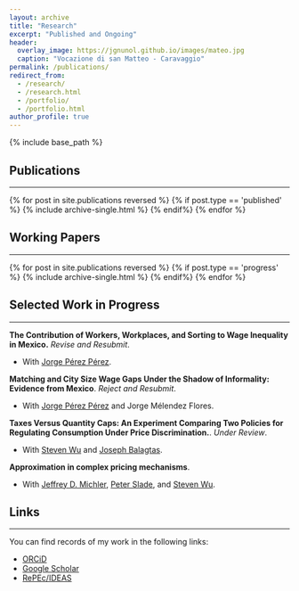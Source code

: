 ```yaml
---
layout: archive
title: "Research"
excerpt: "Published and Ongoing"
header:
  overlay_image: https://jgnunol.github.io/images/mateo.jpg
  caption: "Vocazione di san Matteo - Caravaggio"
permalink: /publications/
redirect_from: 
  - /research/
  - /research.html
  - /portfolio/
  - /portfolio.html
author_profile: true
---
```

{% include base_path %}


## Publications
-------

{% for post in site.publications reversed %}
	{% if post.type == 'published' %}
		{% include archive-single.html %}
	{% endif%}
{% endfor %}

## Working Papers
-------

{% for post in site.publications reversed %}
	{% if post.type == 'progress' %}
		{% include archive-single.html %}
	{% endif%}
{% endfor %}


## Selected Work in Progress
-------

**The Contribution of Workers, Workplaces, and Sorting to Wage Inequality in Mexico.** *Revise and Resubmit*.
- With [Jorge Pérez Pérez](https://jorgeperezperez.com/). 

**Matching and City Size Wage Gaps Under the Shadow of Informality: Evidence from Mexico**. *Reject and Resubmit*.
- With [Jorge Pérez Pérez](https://jorgeperezperez.com/) and Jorge Mélendez Flores. 

**Taxes Versus Quantity Caps: An Experiment Comparing Two Policies for Regulating Consumption Under Price Discrimination.**. *Under Review*.
- With [Steven Wu](https://ag.purdue.edu/agecon/Pages/profile.aspx?strAlias=sywu) and [Joseph Balagtas](https://ag.purdue.edu/department/agecon/directory.html#/balagtas). 

**Approximation in complex pricing mechanisms**. 
- With [Jeffrey D. Michler](https://jeffmichler.com/), [Peter Slade](https://sites.google.com/site/sladepeterjoel/), and [Steven Wu](https://ag.purdue.edu/agecon/Pages/profile.aspx?strAlias=sywu).




## Links
-------

You can find records of my work in the following links:

* [ORCiD](https://orcid.org/0000-0001-9735-6801)
* [Google Scholar](https://scholar.google.ca/citations?user=udjj4tsAAAAJ&hl=en)
* [RePEc/IDEAS](https://ideas.repec.org/e/pnu115.html)

